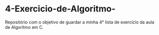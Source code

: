 # 4-Exercicio-de-Algoritmo-
Repositório com o objetivo de guardar a minha 4° lista de exercício da aula de Algoritmo em C.
